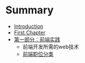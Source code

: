 # Summary

* [Introduction](README.md)
* [First Chapter](chapter1.md)
* [第一部分：前端实践](chapter2.md)
   * 前端开发所需的web技术
   * [前端职位分类](type-of-f2e-dev.md)

